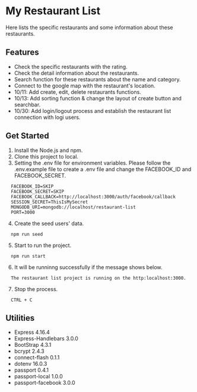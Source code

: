 # My Restaurant List
Here lists the specific restaurants and some information about these restaurants.
## Features
- Check the specific restaurants with the rating.
- Check the detail information about the restaurants. 
- Search function for these restaurants about the name and category.
- Connect to the google map with the restaurant's location.
- 10/11: Add create, edit, delete restaurants functions.
- 10/13: Add sorting function & change the layout of create button and searchbar.
- 10/30: Add login/logout process and establish the restaurant list connection with logi users.
## Get Started
1. Install the Node.js and npm.
2. Clone this project to local.
3. Setting the .env file for environment variables. Please follow the .env.example file to create a .env file and change the FACEBOOK_ID and FACEBOOK_SECRET.
  ```
    FACEBOOK_ID=SKIP
    FACEBOOK_SECRET=SKIP
    FACEBOOK_CALLBACK=http://localhost:3000/auth/facebook/callback
    SESSION_SECRET=ThisIsMySecret
    MONGODB_URI=mongodb://localhost/restaurant-list
    PORT=3000
  ```
4. Create the seed users' data.
  ```
    npm run seed
  ```
5. Start to run the project.
  ```
    npm run start
  ```
6. It will be runninng successfully if the message shows below.
  ```
    The restaurant list project is running on the http:localhost:3000.
  ```
7. Stop the process.
  ```
    CTRL + C
  ```
## Utilities
- Express 4.16.4
- Express-Handlebars 3.0.0
- BootStrap 4.3.1
- bcrypt 2.4.3
- connect-flash 0.1.1
- dotenv 16.0.3
- passport 0.4.1
- passport-local 1.0.0
- passport-facebook 3.0.0
